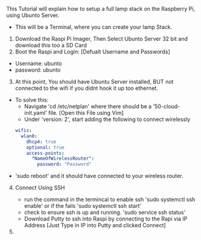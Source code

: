 This Tutorial will explain how to setup a full lamp stack on the Raspberry Pi, using Ubunto Server.
- This will be a Terminal, where you can create your lamp Stack.


1) Download the Raspi Pi Imager, Then Select Ubunto Server 32 bit and download this too a SD Card
2) Boot the Raspi and Login:
  [Defualt Username and Passwords]
  - Username: ubunto
  - password: ubunto
3) At this point, You should have Ubuntu Server installed, BUT not connected to the wifi if you didnt hook it up too ethernet.
  - To solve this:
      - Navigate 'cd /etc/netplan' where there should be a '50-cloud-init.yaml' file. [Open this File using Vim]
      - Under 'version: 2', start adding the following to connect wirelessly
      ```yaml
      wifis:
        wlan0:
          dhcp4: true
          optional: true
          access-points:
            "NameOfWirelessRouter":
              password: "Password"
      ```
   - 'sudo reboot' and it should have connected to your wireless router.

   
4) Connect Using SSH
   - run the command in the termincal to enable ssh 'sudo systemctl ssh enable' or if the fails 'sudo systemctl ssh start'
   - check to ensure ssh is up and running. 'sudo service ssh status'
   - Download Putty to ssh into Raspi by connecting to the Rapi via IP Address [Just Type in IP into Putty and clicked Connect]
   
5)
